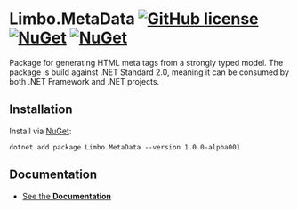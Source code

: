 # Limbo.MetaData  [![GitHub license](https://img.shields.io/badge/license-MIT-blue.svg)](LICENSE.md) [![NuGet](https://img.shields.io/nuget/v/Limbo.MetaData.svg)](https://www.nuget.org/packages/Limbo.MetaData) [![NuGet](https://img.shields.io/nuget/dt/Limbo.MetaData.svg)](https://www.nuget.org/packages/Limbo.MetaData)

Package for generating HTML meta tags from a strongly typed model. The package is build against .NET Standard 2.0, meaning it can be consumed by both .NET Framework and .NET projects.

## Installation

Install via [NuGet](https://www.nuget.org/packages/Limbo.MetaData/1.0.0-alpha001):

```
dotnet add package Limbo.MetaData --version 1.0.0-alpha001
```

## Documentation

- [See the **Documentation**](./docs/)
